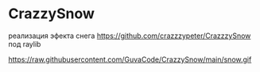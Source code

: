 # CrazzySnow
реализация эфекта снега https://github.com/crazzzypeter/CrazzzySnow
под raylib


https://raw.githubusercontent.com/GuvaCode/CrazzySnow/main/snow.gif
